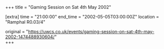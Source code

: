 +++
title = "Gaming Session on Sat 4th May 2002"

[extra]
time = "21:00:00"
end_time = "2002-05-05T03:00:00Z"
location = "Ramphal R0.03/4"

original = "https://uwcs.co.uk/events/gaming-session-on-sat-4th-may-2002-1474488930604/"    
+++



